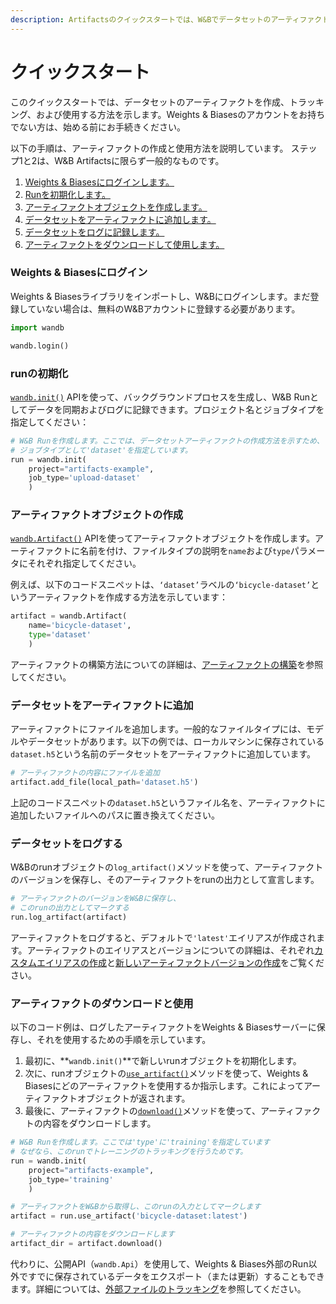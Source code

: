 ```yaml
---
description: Artifactsのクイックスタートでは、W&Bでデータセットのアーティファクトを作成、トラッキング、および使用する方法を示します。
---
```


# クイックスタート

<head>
  <title>Artifacts クイックスタート</title>
</head>

このクイックスタートでは、データセットのアーティファクトを作成、トラッキング、および使用する方法を示します。Weights & Biasesのアカウントをお持ちでない方は、始める前にお手続きください。

以下の手順は、アーティファクトの作成と使用方法を説明しています。 ステップ1と2は、W&B Artifactsに限らず一般的なものです。

1. [Weights & Biasesにログインします。](#log-into-weights--biasess)
2. [Runを初期化します。](#initialize-a-run)
3. [アーティファクトオブジェクトを作成します。](#create-an-artifact-object)
4. [データセットをアーティファクトに追加します。](#add-the-dataset-to-the-artifact)
5. [データセットをログに記録します。](#log-the-dataset)
6. [アーティファクトをダウンロードして使用します。](#download-and-use-the-artifact)
### Weights & Biasesにログイン

Weights & Biasesライブラリをインポートし、W&Bにログインします。まだ登録していない場合は、無料のW&Bアカウントに登録する必要があります。

```python
import wandb

wandb.login()
```

### runの初期化

[`wandb.init()`](https://docs.wandb.ai/ref/python/init) APIを使って、バックグラウンドプロセスを生成し、W&B Runとしてデータを同期およびログに記録できます。プロジェクト名とジョブタイプを指定してください：

```python
# W&B Runを作成します。ここでは、データセットアーティファクトの作成方法を示すため、
# ジョブタイプとして'dataset'を指定しています。
run = wandb.init(
    project="artifacts-example", 
    job_type='upload-dataset'
    )
```

### アーティファクトオブジェクトの作成

[`wandb.Artifact()`](https://docs.wandb.ai/ref/python/artifact) APIを使ってアーティファクトオブジェクトを作成します。アーティファクトに名前を付け、ファイルタイプの説明を`name`および`type`パラメータにそれぞれ指定してください。

例えば、以下のコードスニペットは、`‘dataset’`ラベルの`‘bicycle-dataset’`というアーティファクトを作成する方法を示しています：

```python
artifact = wandb.Artifact(
    name='bicycle-dataset', 
    type='dataset'
    )    
```
アーティファクトの構築方法についての詳細は、[アーティファクトの構築](https://docs.wandb.ai/guides/artifacts/construct-an-artifact)を参照してください。

### データセットをアーティファクトに追加

アーティファクトにファイルを追加します。一般的なファイルタイプには、モデルやデータセットがあります。以下の例では、ローカルマシンに保存されている`dataset.h5`という名前のデータセットをアーティファクトに追加しています。

```python
# アーティファクトの内容にファイルを追加
artifact.add_file(local_path='dataset.h5')
```

上記のコードスニペットの`dataset.h5`というファイル名を、アーティファクトに追加したいファイルへのパスに置き換えてください。

### データセットをログする
W&Bのrunオブジェクトの`log_artifact()`メソッドを使って、アーティファクトのバージョンを保存し、そのアーティファクトをrunの出力として宣言します。

```python
# アーティファクトのバージョンをW&Bに保存し、
# このrunの出力としてマークする
run.log_artifact(artifact)
```

アーティファクトをログすると、デフォルトで`'latest'`エイリアスが作成されます。アーティファクトのエイリアスとバージョンについての詳細は、それぞれ[カスタムエイリアスの作成](https://docs.wandb.ai/guides/artifacts/create-a-custom-alias)と[新しいアーティファクトバージョンの作成](https://docs.wandb.ai/guides/artifacts/create-a-new-artifact-version)をご覧ください。

### アーティファクトのダウンロードと使用

以下のコード例は、ログしたアーティファクトをWeights & Biasesサーバーに保存し、それを使用するための手順を示しています。

1. 最初に、**`wandb.init()`**で新しいrunオブジェクトを初期化します。
2. 次に、runオブジェクトの[`use_artifact()`](https://docs.wandb.ai/ref/python/run#use\_artifact)メソッドを使って、Weights & Biasesにどのアーティファクトを使用するか指示します。これによってアーティファクトオブジェクトが返されます。
3. 最後に、アーティファクトの[`download()`](https://docs.wandb.ai/ref/python/artifact#download)メソッドを使って、アーティファクトの内容をダウンロードします。
```python
# W&B Runを作成します。ここでは'type'に'training'を指定しています
# なぜなら、このrunでトレーニングのトラッキングを行うためです。
run = wandb.init(
    project="artifacts-example", 
    job_type='training'
    )

# アーティファクトをW&Bから取得し、このrunの入力としてマークします
artifact = run.use_artifact('bicycle-dataset:latest')

# アーティファクトの内容をダウンロードします
artifact_dir = artifact.download()
```
代わりに、公開API（`wandb.Api`）を使用して、Weights & Biases外部のRun以外ですでに保存されているデータをエクスポート（または更新）することもできます。詳細については、[外部ファイルのトラッキング](https://docs.wandb.ai/guides/artifacts/track-external-files)を参照してください。